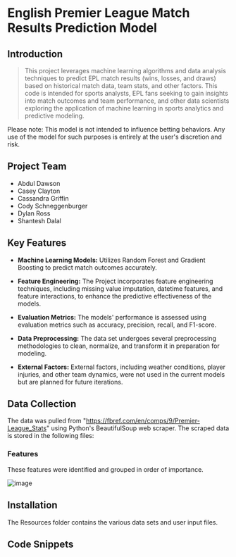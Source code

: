 # English Premier League Match Results Prediction Model
## Introduction
> This project leverages machine learning algorithms and data analysis techniques to predict EPL match results (wins, losses, and draws) based on historical match data, team stats, and other factors. This code is intended for sports analysts, EPL fans seeking to gain insights into match outcomes and team performance, and other data scientists exploring the application of machine learning in sports analytics and predictive modeling. 

 Please note: This model is not intended to influence betting behaviors. Any use of the model for such purposes is entirely at the user's discretion and risk.

## Project Team
 - Abdul Dawson
 - Casey Clayton
 - Cassandra Griffin
 - Cody Schneggenburger
 - Dylan Ross
 - Shantesh Dalal

## Key Features
 - **Machine Learning Models:** Utilizes Random Forest and Gradient Boosting to predict match outcomes accurately.

 - **Feature Engineering:** The Project incorporates feature engineering techniques, including missing value imputation, datetime features, and feature interactions, to enhance the predictive effectiveness of the models. 

 - **Evaluation Metrics:** The models' performance is assessed using evaluation metrics such as accuracy, precision, recall, and F1-score.

 - **Data Preprocessing:** The data set undergoes several preprocessing methodologies to clean, normalize, and transform it in preparation for modeling.

 - **External Factors:** External factors, including weather conditions, player injuries, and other team dynamics, were not used in the current models but are planned for future iterations.

## Data Collection
 The data was pulled from "https://fbref.com/en/comps/9/Premier-League_Stats" using Python's BeautifulSoup web scraper. The scraped data is stored in the following files:



### Features

These features were identified and grouped in order of importance.

![image](https://github.com/cschneggenburger/group-2-project-2/assets/152223124/22273f7d-bdfd-4295-91f7-9be981ce807f)


## Installation

The Resources folder contains the various data sets and user input files.





## Code Snippets



